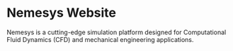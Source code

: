 # Nemesys Website

Nemesys is a cutting-edge simulation platform designed for Computational Fluid Dynamics (CFD) and mechanical engineering applications.


